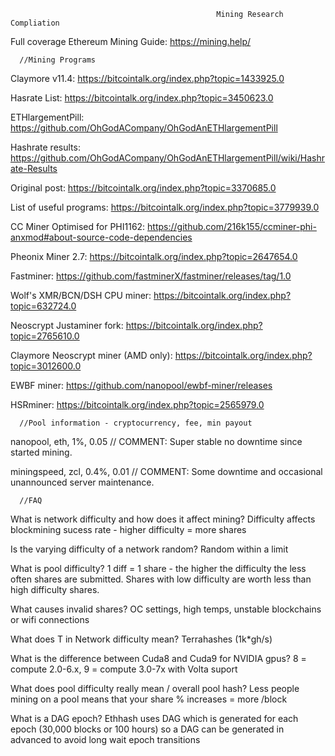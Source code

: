                                                   Mining Research Compliation

Full coverage Ethereum Mining Guide: https://mining.help/

      //Mining Programs

Claymore v11.4: https://bitcointalk.org/index.php?topic=1433925.0

Hasrate List: https://bitcointalk.org/index.php?topic=3450623.0

ETHlargementPill: https://github.com/OhGodACompany/OhGodAnETHlargementPill

Hashrate results: https://github.com/OhGodACompany/OhGodAnETHlargementPill/wiki/Hashrate-Results

Original post: https://bitcointalk.org/index.php?topic=3370685.0

List of useful programs: https://bitcointalk.org/index.php?topic=3779939.0

CC Miner Optimised for PHI1162: https://github.com/216k155/ccminer-phi-anxmod#about-source-code-dependencies

Pheonix Miner 2.7: https://bitcointalk.org/index.php?topic=2647654.0

Fastminer: https://github.com/fastminerX/fastminer/releases/tag/1.0

Wolf's XMR/BCN/DSH CPU miner: https://bitcointalk.org/index.php?topic=632724.0

Neoscrypt Justaminer fork: https://bitcointalk.org/index.php?topic=2765610.0

Claymore Neoscrypt miner (AMD only): https://bitcointalk.org/index.php?topic=3012600.0

EWBF miner: https://github.com/nanopool/ewbf-miner/releases 

HSRminer: https://bitcointalk.org/index.php?topic=2565979.0

      //Pool information - cryptocurrency, fee, min payout

nanopool, eth, 1%, 0.05 // COMMENT: Super stable no downtime since started mining.

miningspeed, zcl, 0.4%, 0.01 // COMMENT: Some downtime and occasional unannounced server maintenance. 

      //FAQ

What is network difficulty and how does it affect mining? Difficulty affects blockmining sucess rate - higher difficulty = more shares

Is the varying difficulty of a network random? Random within a limit

What is pool difficulty? 1 diff = 1 share - the higher the difficulty the less often shares are submitted. Shares with low difficulty are worth less than high difficulty shares.

What causes invalid shares? OC settings, high temps, unstable blockchains or wifi connections

What does T in Network difficulty mean? Terrahashes (1k*gh/s)

What is the difference between Cuda8 and Cuda9 for NVIDIA gpus? 8 = compute 2.0-6.x, 9 =  compute 3.0-7x with Volta suport

What does pool difficulty really mean / overall pool hash? Less people mining on a pool means that your share % increases = more /block

What is a DAG epoch? Ethhash uses DAG which is generated for each epoch (30,000 blocks or 100 hours) so a DAG can be generated in advanced to avoid long wait epoch transitions
